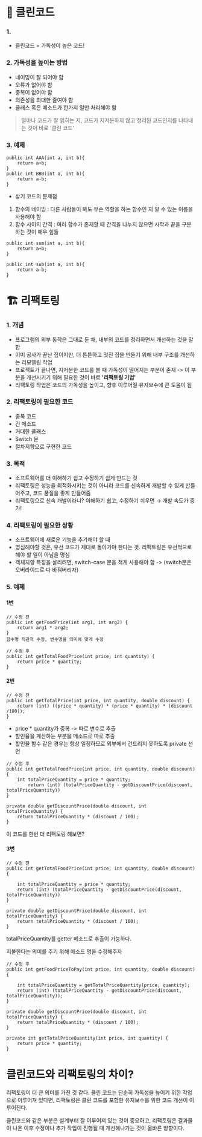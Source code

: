 # 🌈 클린코드

### 1. 

- 클린코드 = 가독성이 높은 코드!

### 2. 가독성을 높이는 방법
- 네이밍이 잘 되어야 함
- 오류가 없어야 함
- 중복이 없어야 함
- 의존성을 최대한 줄여야 함
- 클래스 혹은 메소드가 한가지 일만 처리해야 함

> 얼마나 코드가 잘 읽히는 지, 코드가 지저분하지 않고 정리된 코드인지를 나타내는 것이 바로 '클린 코드'

### 3. 예제

```
public int AAA(int a, int b){
    return a+b;
}
public int BBB(int a, int b){
    return a-b;
}
```
- 상기 코드의 문제점
1. 함수의 네이밍 : 다른 사람들이 봐도 무슨 역할을 하는 함수인 지 알 수 있는 이름을 사용해야 함
2. 함수 사이의 간격 : 여러 함수가 존재할 때 간격을 나누지 않으면 시작과 끝을 구분하는 것이 매우 힘듦

```
public int sum(int a, int b){
    return a+b;
}

public int sub(int a, int b){
    return a-b;
}
```


# 🏗️ 리팩토링

### 1. 개념

- 프로그램의 외부 동작은 그대로 둔 채, 내부의 코드를 정리하면서 개선하는 것을 말함
- 이미 공사가 끝난 집이지만, 더 튼튼하고 멋진 집을 만들기 위해 내부 구조를 개선하는 리모델링 작업
- 프로젝트가 끝나면, 지저분한 코드를 볼 때 가독성이 떨어지는 부분이 존재  -> 이 부분을 개선시키기 위해 필요한 것이 바로 **'리팩토링 기법'**
- 리팩토링 작업은 코드의 가독성을 높이고, 향후 이루어질 유지보수에 큰 도움이 됨

### 2. 리팩토링이 필요한 코드
- 중복 코드
- 긴 메소드
- 거대한 클래스
- Switch 문
- 절차지향으로 구현한 코드

### 3. 목적

- 소프트웨어를 더 이해하기 쉽고 수정하기 쉽게 만드는 것
- 리팩토링은 성능을 최적화시키는 것이 아니라 코드를 신속하게 개발할 수 있게 만들어주고, 코드 품질을 좋게 만들어줌
- 리팩토링으로 신속 개발이라니? 이해하기 쉽고, 수정하기 쉬우면 → 개발 속도가 증가!

### 4. 리팩토링이 필요한 상황

- 소프트웨어에 새로운 기능을 추가해야 할 때
- 명심해야할 것은, 우선 코드가 제대로 돌아가야 한다는 것. 리팩토링은 우선적으로 해야 할 일이 아님을 명심
- 객체지향 특징을 살리려면, switch-case 문을 적게 사용해야 함 -> (switch문은 오버라이드로 다 바꿔버리자)


### 5. 예제

#### 1번

```
// 수정 전
public int getFoodPrice(int arg1, int arg2) {
    return arg1 * arg2;
}
함수명 직관적 수정, 변수명을 의미에 맞게 수정

// 수정 후
public int getTotalFoodPrice(int price, int quantity) {
    return price * quantity;
}
```

#### 2번

```
// 수정 전
public int getTotalPrice(int price, int quantity, double discount) {
    return (int) ((price * quantity) * (price * quantity) * (discount /100));
}
```

- price * quantity가 중복 -> 따로 변수로 추출
- 할인율을 계산하는 부분을 메소드로 따로 추출
- 할인율 함수 같은 경우는 항상 일정하므로 외부에서 건드리지 못하도록 private 선언

```
// 수정 후
public int getTotalFoodPrice(int price, int quantity, double discount) {
	int totalPriceQuantity = price * quantity;
    	return (int) (totalPriceQuantity - getDiscountPrice(discount, totalPriceQuantity))
}

private double getDiscountPrice(double discount, int totalPriceQuantity) {
    return totalPriceQuantity * (discount / 100);
}
```

이 코드를 한번 더 리팩토링 해보면?


#### 3번
```
// 수정 전
public int getTotalFoodPrice(int price, int quantity, double discount) {
	
    int totalPriceQuantity = price * quantity;
    return (int) (totalPriceQuantity - getDiscountPrice(discount, totalPriceQuantity))
}

private double getDiscountPrice(double discount, int totalPriceQuantity) {
    return totalPriceQuantity * (discount / 100);
}
```
totalPriceQuantity를 getter 메소드로 추출이 가능하다.

지불한다는 의미를 주기 위해 메소드 명을 수정해주자

```
// 수정 후
public int getFoodPriceToPay(int price, int quantity, double discount) {
    
    int totalPriceQuantity = getTotalPriceQuantity(price, quantity);
    return (int) (totalPriceQuantity - getDiscountPrice(discount, totalPriceQuantity));
}

private double getDiscountPrice(double discount, int totalPriceQuantity) {
    return totalPriceQuantity * (discount / 100);
}

private int getTotalPriceQuantity(int price, int quantity) {
    return price * quantity;
}
```

# 클린코드와 리팩토링의 차이?
리팩토링이 더 큰 의미를 가진 것 같다. 클린 코드는 단순히 가독성을 높이기 위한 작업으로 이루어져 있다면, 리팩토링은 클린 코드를 포함한 유지보수를 위한 코드 개선이 이루어진다.

클린코드와 같은 부분은 설계부터 잘 이루어져 있는 것이 중요하고, 리팩토링은 결과물이 나온 이후 수정이나 추가 작업이 진행될 때 개선해나가는 것이 올바른 방향이다.
